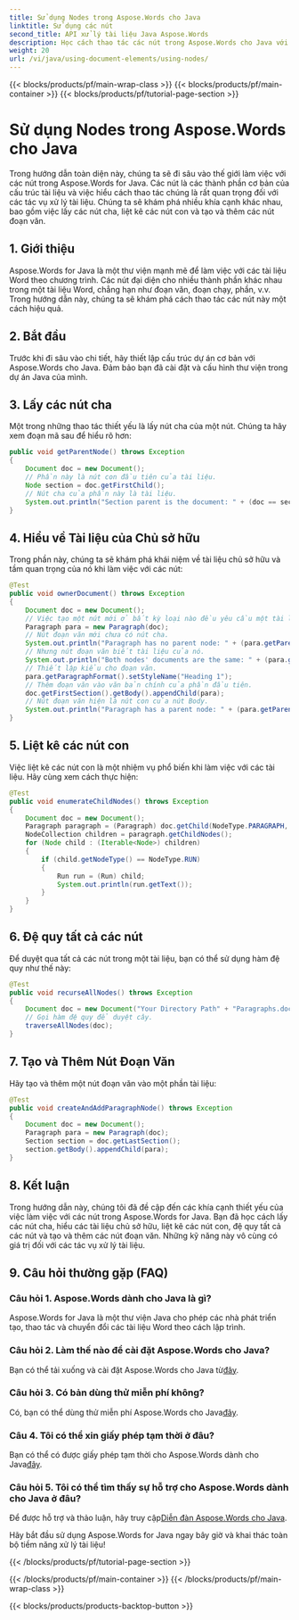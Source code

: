 ```yaml
---
title: Sử dụng Nodes trong Aspose.Words cho Java
linktitle: Sử dụng các nút
second_title: API xử lý tài liệu Java Aspose.Words
description: Học cách thao tác các nút trong Aspose.Words cho Java với hướng dẫn từng bước này. Mở khóa sức mạnh xử lý tài liệu.
weight: 20
url: /vi/java/using-document-elements/using-nodes/
---
```


{{< blocks/products/pf/main-wrap-class >}}
{{< blocks/products/pf/main-container >}}
{{< blocks/products/pf/tutorial-page-section >}}

# Sử dụng Nodes trong Aspose.Words cho Java

Trong hướng dẫn toàn diện này, chúng ta sẽ đi sâu vào thế giới làm việc với các nút trong Aspose.Words for Java. Các nút là các thành phần cơ bản của cấu trúc tài liệu và việc hiểu cách thao tác chúng là rất quan trọng đối với các tác vụ xử lý tài liệu. Chúng ta sẽ khám phá nhiều khía cạnh khác nhau, bao gồm việc lấy các nút cha, liệt kê các nút con và tạo và thêm các nút đoạn văn.

## 1. Giới thiệu
Aspose.Words for Java là một thư viện mạnh mẽ để làm việc với các tài liệu Word theo chương trình. Các nút đại diện cho nhiều thành phần khác nhau trong một tài liệu Word, chẳng hạn như đoạn văn, đoạn chạy, phần, v.v. Trong hướng dẫn này, chúng ta sẽ khám phá cách thao tác các nút này một cách hiệu quả.

## 2. Bắt đầu
Trước khi đi sâu vào chi tiết, hãy thiết lập cấu trúc dự án cơ bản với Aspose.Words cho Java. Đảm bảo bạn đã cài đặt và cấu hình thư viện trong dự án Java của mình.

## 3. Lấy các nút cha
Một trong những thao tác thiết yếu là lấy nút cha của một nút. Chúng ta hãy xem đoạn mã sau để hiểu rõ hơn:

```java
public void getParentNode() throws Exception
{
    Document doc = new Document();
    // Phần này là nút con đầu tiên của tài liệu.
    Node section = doc.getFirstChild();
    // Nút cha của phần này là tài liệu.
    System.out.println("Section parent is the document: " + (doc == section.getParentNode()));
}
```

## 4. Hiểu về Tài liệu của Chủ sở hữu
Trong phần này, chúng ta sẽ khám phá khái niệm về tài liệu chủ sở hữu và tầm quan trọng của nó khi làm việc với các nút:

```java
@Test
public void ownerDocument() throws Exception
{
    Document doc = new Document();
    // Việc tạo một nút mới ở bất kỳ loại nào đều yêu cầu một tài liệu được truyền vào hàm tạo.
    Paragraph para = new Paragraph(doc);
    // Nút đoạn văn mới chưa có nút cha.
    System.out.println("Paragraph has no parent node: " + (para.getParentNode() == null));
    // Nhưng nút đoạn văn biết tài liệu của nó.
    System.out.println("Both nodes' documents are the same: " + (para.getDocument() == doc));
    // Thiết lập kiểu cho đoạn văn.
    para.getParagraphFormat().setStyleName("Heading 1");
    // Thêm đoạn văn vào văn bản chính của phần đầu tiên.
    doc.getFirstSection().getBody().appendChild(para);
    // Nút đoạn văn hiện là nút con của nút Body.
    System.out.println("Paragraph has a parent node: " + (para.getParentNode() != null));
}
```

## 5. Liệt kê các nút con
Việc liệt kê các nút con là một nhiệm vụ phổ biến khi làm việc với các tài liệu. Hãy cùng xem cách thực hiện:

```java
@Test
public void enumerateChildNodes() throws Exception
{
    Document doc = new Document();
    Paragraph paragraph = (Paragraph) doc.getChild(NodeType.PARAGRAPH, 0, true);
    NodeCollection children = paragraph.getChildNodes();
    for (Node child : (Iterable<Node>) children)
    {
        if (child.getNodeType() == NodeType.RUN)
        {
            Run run = (Run) child;
            System.out.println(run.getText());
        }
    }
}
```

## 6. Đệ quy tất cả các nút
Để duyệt qua tất cả các nút trong một tài liệu, bạn có thể sử dụng hàm đệ quy như thế này:

```java
@Test
public void recurseAllNodes() throws Exception
{
    Document doc = new Document("Your Directory Path" + "Paragraphs.docx");
    // Gọi hàm đệ quy để duyệt cây.
    traverseAllNodes(doc);
}
```

## 7. Tạo và Thêm Nút Đoạn Văn
Hãy tạo và thêm một nút đoạn văn vào một phần tài liệu:

```java
@Test
public void createAndAddParagraphNode() throws Exception
{
    Document doc = new Document();
    Paragraph para = new Paragraph(doc);
    Section section = doc.getLastSection();
    section.getBody().appendChild(para);
}
```

## 8. Kết luận
Trong hướng dẫn này, chúng tôi đã đề cập đến các khía cạnh thiết yếu của việc làm việc với các nút trong Aspose.Words for Java. Bạn đã học cách lấy các nút cha, hiểu các tài liệu chủ sở hữu, liệt kê các nút con, đệ quy tất cả các nút và tạo và thêm các nút đoạn văn. Những kỹ năng này vô cùng có giá trị đối với các tác vụ xử lý tài liệu.

## 9. Câu hỏi thường gặp (FAQ)

### Câu hỏi 1. Aspose.Words dành cho Java là gì?
Aspose.Words for Java là một thư viện Java cho phép các nhà phát triển tạo, thao tác và chuyển đổi các tài liệu Word theo cách lập trình.

### Câu hỏi 2. Làm thế nào để cài đặt Aspose.Words cho Java?
 Bạn có thể tải xuống và cài đặt Aspose.Words cho Java từ[đây](https://releases.aspose.com/words/java/).

### Câu hỏi 3. Có bản dùng thử miễn phí không?
 Có, bạn có thể dùng thử miễn phí Aspose.Words cho Java[đây](https://releases.aspose.com/).

### Câu 4. Tôi có thể xin giấy phép tạm thời ở đâu?
 Bạn có thể có được giấy phép tạm thời cho Aspose.Words dành cho Java[đây](https://purchase.aspose.com/temporary-license/).

### Câu hỏi 5. Tôi có thể tìm thấy sự hỗ trợ cho Aspose.Words dành cho Java ở đâu?
 Để được hỗ trợ và thảo luận, hãy truy cập[Diễn đàn Aspose.Words cho Java](https://forum.aspose.com/).

Hãy bắt đầu sử dụng Aspose.Words for Java ngay bây giờ và khai thác toàn bộ tiềm năng xử lý tài liệu!

{{< /blocks/products/pf/tutorial-page-section >}}

{{< /blocks/products/pf/main-container >}}
{{< /blocks/products/pf/main-wrap-class >}}

{{< blocks/products/products-backtop-button >}}
